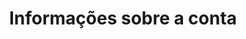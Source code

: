 ---
title: Informações sobre a conta
slug: customer
excerpt: Gerir os seus dados pessoais e os seus parâmetros de segurança
sections: Introdução, Segurança
---